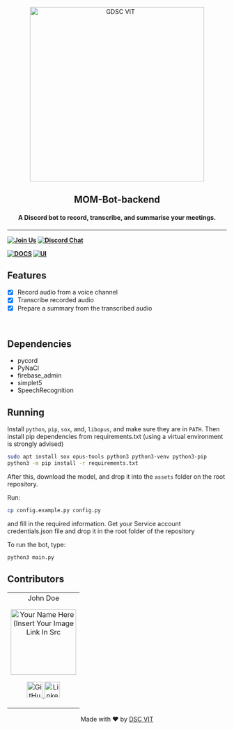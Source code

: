 <p align="center">
<a href="https://dscvit.com">
	<img width="400" src="https://user-images.githubusercontent.com/56252312/159312411-58410727-3933-4224-b43e-4e9b627838a3.png#gh-light-mode-only" alt="GDSC VIT"/>
</a>
	<h2 align="center"> MOM-Bot-backend </h2>
	<h4 align="center"> A Discord bot to record, transcribe, and summarise your meetings. <h4>
</p>

---
[![Join Us](https://img.shields.io/badge/Join%20Us-Developer%20Student%20Clubs-red)](https://dsc.community.dev/vellore-institute-of-technology/)
[![Discord Chat](https://img.shields.io/discord/760928671698649098.svg)](https://discord.gg/498KVdSKWR)

[![DOCS](https://img.shields.io/badge/Documentation-see%20docs-green?style=flat-square&logo=appveyor)](INSERT_LINK_FOR_DOCS_HERE) 
  [![UI ](https://img.shields.io/badge/User%20Interface-Link%20to%20UI-orange?style=flat-square&logo=appveyor)](INSERT_UI_LINK_HERE)


## Features
- [x]  Record audio from a voice channel
- [x]  Transcribe recorded audio
- [x]  Prepare a summary from the transcribed audio

<br>

## Dependencies
 - pycord
 - PyNaCl
 - firebase_admin
 - simplet5
 - SpeechRecognition


## Running

Install `python`, `pip`, `sox`, and, `libopus`, and make sure they are in `PATH`. Then install pip dependencies from requirements.txt (using a virtual environment is strongly advised)
```bash
sudo apt install sox opus-tools python3 python3-venv python3-pip
python3 -m pip install -r requirements.txt
```
After this, download the model, and drop it into the `assets` folder on the root repository.

Run:
```bash
cp config.example.py config.py
```
and fill in the required information. Get your Service account credentials.json file and drop it in the root folder of the repository

To run the bot, type:
```bash
python3 main.py
```

## Contributors

<table>
	<tr align="center">
		<td>
		John Doe
		<p align="center">
			<img src = "https://dscvit.com/images/dsc-logo-square.svg" width="150" height="150" alt="Your Name Here (Insert Your Image Link In Src">
		</p>
			<p align="center">
				<a href = "https://github.com/person1">
					<img src = "http://www.iconninja.com/files/241/825/211/round-collaboration-social-github-code-circle-network-icon.svg" width="36" height = "36" alt="GitHub"/>
				</a>
				<a href = "https://www.linkedin.com/in/person1">
					<img src = "http://www.iconninja.com/files/863/607/751/network-linkedin-social-connection-circular-circle-media-icon.svg" width="36" height="36" alt="LinkedIn"/>
				</a>
			</p>
		</td>
	</tr>
</table>

<p align="center">
	Made with ❤ by <a href="https://dscvit.com">DSC VIT</a>
</p>
